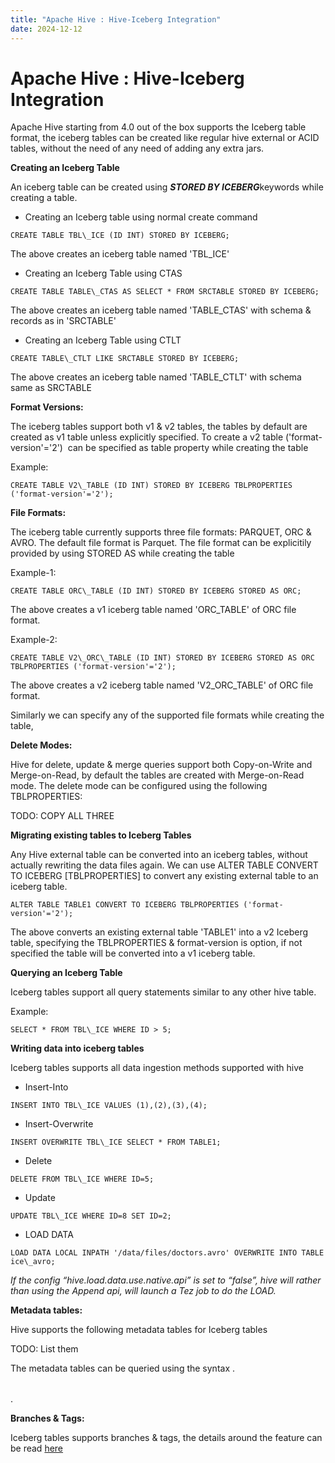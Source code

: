```yaml
---
title: "Apache Hive : Hive-Iceberg Integration"
date: 2024-12-12
---
```


# Apache Hive : Hive-Iceberg Integration

Apache Hive starting from 4.0 out of the box supports the Iceberg table format, the iceberg tables can be created like regular hive external or ACID tables, without the need of any need of adding any extra jars.

  

**Creating an Iceberg Table**

An iceberg table can be created using ***STORED BY ICEBERG***keywords while creating a table.

* Creating an Iceberg table using normal create command

```
CREATE TABLE TBL\_ICE (ID INT) STORED BY ICEBERG;
```

The above creates an iceberg table named 'TBL\_ICE'

* Creating an Iceberg Table using CTAS

```
CREATE TABLE TABLE\_CTAS AS SELECT * FROM SRCTABLE STORED BY ICEBERG;
```

The above creates an iceberg table named 'TABLE\_CTAS' with schema & records as in 'SRCTABLE' 

* Creating an Iceberg Table using CTLT

```
CREATE TABLE\_CTLT LIKE SRCTABLE STORED BY ICEBERG;
```

The above creates an iceberg table named 'TABLE\_CTLT' with schema same as SRCTABLE

**Format Versions:**

The iceberg tables support both v1 & v2 tables, the tables by default are created as v1 table unless explicitly specified. To create a v2 table ('format-version'='2')  can be specified as table property while creating the table

Example:

```
CREATE TABLE V2\_TABLE (ID INT) STORED BY ICEBERG TBLPROPERTIES ('format-version'='2');
```

  

**File Formats:**

The iceberg table currently supports three file formats: PARQUET, ORC & AVRO. The default file format is Parquet. The file format can be explicitily provided by using STORED AS <Format> while creating the table

Example-1:

```
CREATE TABLE ORC\_TABLE (ID INT) STORED BY ICEBERG STORED AS ORC;
```

The above creates a v1 iceberg table named 'ORC\_TABLE' of ORC file format.

Example-2:

```
CREATE TABLE V2\_ORC\_TABLE (ID INT) STORED BY ICEBERG STORED AS ORC TBLPROPERTIES ('format-version'='2');
```

The above creates a v2 iceberg table named 'V2\_ORC\_TABLE' of ORC file format.

Similarly we can specify any of the supported file formats while creating the table,

  

**Delete Modes:**

Hive for delete, update & merge queries support both Copy-on-Write and Merge-on-Read, by default the tables are created with Merge-on-Read mode. The delete mode can be configured using the following TBLPROPERTIES:

TODO: COPY ALL THREE 

  

**Migrating existing tables to Iceberg Tables**

Any Hive external table can be converted into an iceberg tables, without actually rewriting the data files again. We can use ALTER TABLE <TABLE NAME> CONVERT TO ICEBERG [TBLPROPERTIES] to convert any existing external table to an iceberg table.

```
ALTER TABLE TABLE1 CONVERT TO ICEBERG TBLPROPERTIES ('format-version'='2');
```

The above converts an existing external table 'TABLE1' into a v2 Iceberg table, specifying the TBLPROPERTIES & format-version is option, if not specified the table will be converted into a v1 iceberg table.

  

**Querying an Iceberg Table**

Iceberg tables support all query statements similar to any other hive table.

Example:

```
SELECT * FROM TBL\_ICE WHERE ID > 5;
```

  

**Writing data into iceberg tables**

Iceberg tables supports all data ingestion methods supported with hive

* Insert-Into

```
INSERT INTO TBL\_ICE VALUES (1),(2),(3),(4);
```

  

* Insert-Overwrite

```
INSERT OVERWRITE TBL\_ICE SELECT * FROM TABLE1;
```

  

* Delete

```
DELETE FROM TBL\_ICE WHERE ID=5;
```

  

* Update

```
UPDATE TBL\_ICE WHERE ID=8 SET ID=2;
```

  

* LOAD DATA

```
LOAD DATA LOCAL INPATH '/data/files/doctors.avro' OVERWRITE INTO TABLE ice\_avro;
```

*If the config “hive.load.data.use.native.api” is set to “false”, hive will rather than using the Append api, will launch a Tez job to do the LOAD.*

**Metadata tables:**

Hive supports the following metadata tables for Iceberg tables

TODO: List them

The metadata tables can be queried using the syntax <DATABASE NAME>.<TABLE NAME>.<METADATA TABLE>

  

**Branches & Tags:**

Iceberg tables supports branches & tags, the details around the feature can be read [here](https://medium.com/@ayushtkn/apache-hive-4-x-with-iceberg-branches-tags-3d52293ac0bf)

  

  

  

 

 

